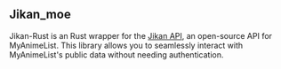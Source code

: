 ## Jikan_moe
Jikan-Rust is an Rust wrapper for the [Jikan API](https://jikan.moe/), an open-source API for MyAnimeList. This library allows you to seamlessly interact with MyAnimeList's public data without needing authentication.
